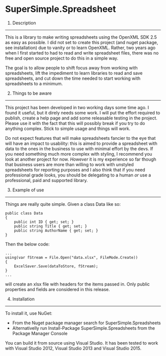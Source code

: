 SuperSimple.Spreadsheet
=======================

1. Description
--------------

This is a library to make writing spreadsheets using the OpenXML SDK 2.5 as easy as possible. I did not set to create this project (and nuget package, see installation) due to vanity or to learn OpenXML. Rather, two years ago when I first started to had to read and write spreadsheet files, there was no free and open source project to do this in a simple way. 

The goal is to allow people to shift focus away from working with spreadsheets, lift the impediment to learn libraries to read and save spreadsheets, and cut down the time needed to start working with spreadsheets to a minimum.

2. Things to be aware
---------------------

This project has been developed in two working days some time ago. I found it useful, but it direly needs some work. I will put the effort required to publish, create a help page and add some releasable testing in the project. Please use it with the fact that this will possibly break if you try to do anything complex. Stick to simple usage and things will work.

Do not expect features that will make spreadsheets fancier to the eye that will have an impact to usability: this is aimed to provide a spreadsheet with data to the ones in the business to use with minimal effort by the devs. If you need something much more complex with styling, I recommend you look at another project for now. *However* it is my experience so far though that business users are more than willing to work with unstyled spreadsheets for reporting purposes and I also think that if you need professional grade looks, you should be delegating to a human _or_ use a professional, paid and supported library.

3. Example of use
-----------------

Things are really quite simple. Given a class Data like so:

    public class Data
    {
        public int ID { get; set; }
        public string Title { get; set; }
        public string AuthorName { get; set; }
    }

Then the below code:

    ...
    using(var fStream = File.Open("data.xlsx", FileMode.Create))
    {
        ExcelSaver.Save(dataToStore, fStream);
    }
    ...

will create an xlsx file with headers for the items passed in. Only public properties and fields are considered in this release.

4. Installation
---------------

To install it, use NuGet:
* From the Nuget package manager search for SuperSimple.Spreadsheets
* Alternativelly run Install-Package SuperSimple.Spreadsheets from the Package Manager Console

You can build it from source using Visual Studio. It has been tested to work with Visual Studio 2012, Visual Studio 2013 and Visual Studio 2015.
